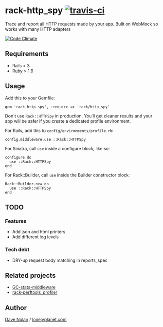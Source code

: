 rack-http_spy [![travis-ci](https://travis-ci.org/textgoeshere/rack-http_spy.png)](https://travis-ci.org/textgoeshere/rack-http_spy)
==================

Trace and report all HTTP requests made by your app.
Built on WebMock so works with many HTTP adapters

[![Code Climate](https://codeclimate.com/github/textgoeshere/rack-http_spy.png)](https://codeclimate.com/github/textgoeshere/rack-http_spy)

## Requirements

* Rails > 3
* Ruby > 1.9

## Usage

Add this to your Gemfile:

    gem 'rack-http_spy', :require => 'rack/http_spy'

Don't use `Rack::HTTPSpy` in production. You'll get cleaner results
and your app will be safer if you create a dedicated profile
environment.

For Rails, add this to `config/environments/profile.rb`:

    config.middleware.use ::Rack::HTTPSpy

For Sinatra, call `use` inside a configure block, like so:

    configure do
      use ::Rack::HTTPSpy
    end

For Rack::Builder, call `use` inside the Builder constructor block:

    Rack::Builder.new do
      use ::Rack::HTTPSpy
    end

## TODO

### Features

* Add json and html printers
* Add different log levels

### Tech debt

* DRY-up request body matching in reports_spec

## Related projects

* [GC-stats-middleware](https://raw.github.com/mattetti/GC-stats-middleware)
* [rack-perftools_profiler](https://github.com/bhb/rack-perftools_profiler)

## Author

[Dave Nolan](http://kapoq.com) / [lonelyplanet.com](http://www.lonelyplanet.com)
